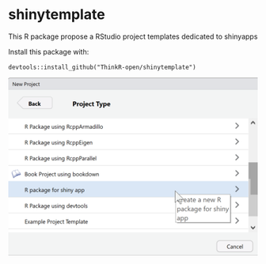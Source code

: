 # shinytemplate

This R package propose a RStudio project templates dedicated to shinyapps

Install this package with:

    devtools::install_github("ThinkR-open/shinytemplate")

![](b1.png)
